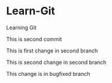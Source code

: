 # Learn-Git
Learning Git

This is second commit

This is first change in second branch

This is second change in second branch

This change is in bugfixed branch
